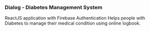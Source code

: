 ### Dialog - Diabetes Management System

ReactJS application with Firebase Authentication
Helps people with Diabetes to manage their medical condition using online logbook.
